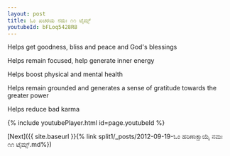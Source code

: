 ```yaml
---
layout: post
title: ಓಂ ಖಚರಯ ನಮಃ ೧೧ ಟೈಮ್ಸ್
youtubeId: bFLoq5428R8
---
```

 
 
Helps get goodness, bliss and peace and God's blessings
 
Helps remain focused, help generate inner energy 
 
Helps boost physical and mental health 
 
Helps remain grounded and generates a sense of gratitude towards the greater power 
 
Helps reduce bad karma
 
 
 
 


{% include youtubePlayer.html id=page.youtubeId %}
 
[Next]({{ site.baseurl }}{% link  split1/_posts/2012-09-19-ಓಂ ಹರಿಣಾಕ್ಷಾಯೈ ನಮಃ ೧೧ ಟೈಮ್ಸ್.md%})
 
